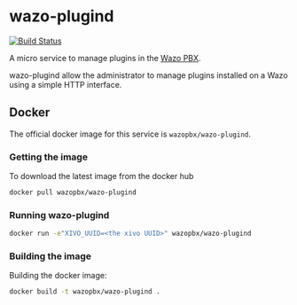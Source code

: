 # wazo-plugind

[![Build Status](https://travis-ci.org/wazo-pbx/wazo-plugind.svg?branch=master)](https://travis-ci.org/wazo-pbx/wazo-plugind)

A micro service to manage plugins in the [Wazo PBX](http://wazo.community).


wazo-plugind allow the administrator to manage plugins installed on a Wazo using
a simple HTTP interface.


## Docker

The official docker image for this service is `wazopbx/wazo-plugind`.


### Getting the image

To download the latest image from the docker hub

```sh
docker pull wazopbx/wazo-plugind
```


### Running wazo-plugind

```sh
docker run -e"XIVO_UUID=<the xivo UUID>" wazopbx/wazo-plugind
```

### Building the image

Building the docker image:

```sh
docker build -t wazopbx/wazo-plugind .
```
